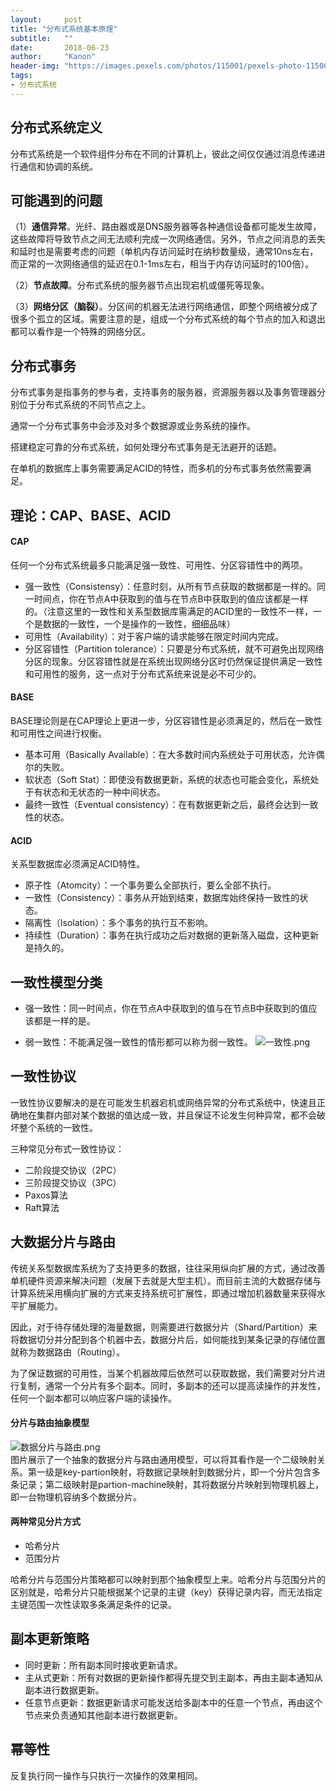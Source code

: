 ```yaml
---
layout:     post
title: "分布式系统基本原理"
subtitle:   ""
date:       2018-06-23
author:     "Kanon"
header-img: "https://images.pexels.com/photos/115001/pexels-photo-115001.jpeg?auto=compress&cs=tinysrgb&dpr=2&h=750&w=1260"
tags:
- 分布式系统
---
```


## 分布式系统定义
分布式系统是一个软件组件分布在不同的计算机上，彼此之间仅仅通过消息传递进行通信和协调的系统。

## 可能遇到的问题
（1）**通信异常**。光纤、路由器或是DNS服务器等各种通信设备都可能发生故障，这些故障将导致节点之间无法顺利完成一次网络通信。另外，节点之间消息的丢失和延时也是需要考虑的问题（单机内存访问延时在纳秒数量级，通常10ns左右，而正常的一次网络通信的延迟在0.1-1ms左右，相当于内存访问延时的100倍）。

（2）**节点故障**。分布式系统的服务器节点出现宕机或僵死等现象。

（3）**网络分区（脑裂）**。分区间的机器无法进行网络通信，即整个网络被分成了很多个孤立的区域。需要注意的是，组成一个分布式系统的每个节点的加入和退出都可以看作是一个特殊的网络分区。

## 分布式事务
分布式事务是指事务的参与者，支持事务的服务器，资源服务器以及事务管理器分别位于分布式系统的不同节点之上。

通常一个分布式事务中会涉及对多个数据源或业务系统的操作。

搭建稳定可靠的分布式系统，如何处理分布式事务是无法避开的话题。

在单机的数据库上事务需要满足ACID的特性，而多机的分布式事务依然需要满足。

## 理论：CAP、BASE、ACID
#### CAP
任何一个分布式系统最多只能满足强一致性、可用性、分区容错性中的两项。
- 强一致性（Consistensy）：任意时刻，从所有节点获取的数据都是一样的。同一时间点，你在节点A中获取到的值与在节点B中获取到的值应该都是一样的。（注意这里的一致性和关系型数据库需满足的ACID里的一致性不一样，一个是数据的一致性，一个是操作的一致性，细细品味）
- 可用性（Availability）：对于客户端的请求能够在限定时间内完成。
- 分区容错性（Partition tolerance）：只要是分布式系统，就不可避免出现网络分区的现象。分区容错性就是在系统出现网络分区时仍然保证提供满足一致性和可用性的服务，这一点对于分布式系统来说是必不可少的。

#### BASE
BASE理论则是在CAP理论上更进一步，分区容错性是必须满足的，然后在一致性和可用性之间进行权衡。
- 基本可用（Basically Available）：在大多数时间内系统处于可用状态，允许偶尔的失败。
- 软状态（Soft Stat）：即使没有数据更新，系统的状态也可能会变化，系统处于有状态和无状态的一种中间状态。
- 最终一致性（Eventual consistency）：在有数据更新之后，最终会达到一致性的状态。

#### ACID
关系型数据库必须满足ACID特性。
- 原子性（Atomcity）：一个事务要么全部执行，要么全部不执行。
- 一致性（Consistency）：事务从开始到结束，数据库始终保持一致性的状态。
- 隔离性（Isolation）：多个事务的执行互不影响。
- 持续性（Duration）：事务在执行成功之后对数据的更新落入磁盘，这种更新是持久的。

## 一致性模型分类
- 强一致性：同一时间点，你在节点A中获取到的值与在节点B中获取到的值应该都是一样的是。

- 弱一致性：不能满足强一致性的情形都可以称为弱一致性。
![一致性.png](http://kanon-blog.oss-cn-hangzhou.aliyuncs.com/%E4%B8%80%E8%87%B4%E6%80%A7.png)

## 一致性协议
一致性协议要解决的是在可能发生机器宕机或网络异常的分布式系统中，快速且正确地在集群内部对某个数据的值达成一致，并且保证不论发生何种异常，都不会破坏整个系统的一致性。

三种常见分布式一致性协议：
- 二阶段提交协议（2PC）
- 三阶段提交协议（3PC）
- Paxos算法
- Raft算法

## 大数据分片与路由
传统关系型数据库系统为了支持更多的数据，往往采用纵向扩展的方式，通过改善单机硬件资源来解决问题（发展下去就是大型主机）。而目前主流的大数据存储与计算系统采用横向扩展的方式来支持系统可扩展性，即通过增加机器数量来获得水平扩展能力。

因此，对于待存储处理的海量数据，则需要进行数据分片（Shard/Partition）来将数据切分并分配到各个机器中去，数据分片后，如何能找到某条记录的存储位置就称为数据路由（Routing）。

为了保证数据的可用性，当某个机器故障后依然可以获取数据，我们需要对分片进行复制，通常一个分片有多个副本。同时，多副本的还可以提高读操作的并发性，任何一个副本都可以响应客户端的读操作。

#### 分片与路由抽象模型

![数据分片与路由.png](http://kanon-blog.oss-cn-hangzhou.aliyuncs.com/%E5%88%86%E7%89%87%E4%B8%8E%E8%B7%AF%E7%94%B1.png)
<br>
图片展示了一个抽象的数据分片与路由通用模型，可以将其看作是一个二级映射关系。第一级是key-partion映射，将数据记录映射到数据分片，即一个分片包含多条记录；第二级映射是partion-machine映射，其将数据分片映射到物理机器上，即一台物理机容纳多个数据分片。

#### 两种常见分片方式
- 哈希分片
- 范围分片

哈希分片与范围分片策略都可以映射到那个抽象模型上来。哈希分片与范围分片的区别就是，哈希分片只能根据某个记录的主键（key）获得记录内容，而无法指定主键范围一次性读取多条满足条件的记录。

## 副本更新策略
- 同时更新：所有副本同时接收更新请求。
- 主从式更新：所有对数据的更新操作都得先提交到主副本，再由主副本通知从副本进行数据更新。
- 任意节点更新：数据更新请求可能发送给多副本中的任意一个节点，再由这个节点来负责通知其他副本进行数据更新。

## 幂等性
反复执行同一操作与只执行一次操作的效果相同。
<br><br><br><br>
